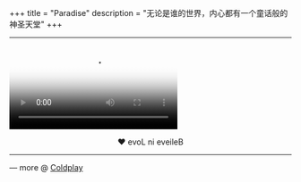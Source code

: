+++
title = "Paradise"
description = "无论是谁的世界，内心都有一个童话般的神圣天堂"
+++

<hr class="coldplay" />

<video src="/videos/coldplay-paradise.mp4" poster="/images/coldplay.jpg" controls></video>

<div style="text-align: center">❤ evoL ni eveileB</div>

<hr class="coldplay" />

<div class="coldplay-footer">— more @ <a href="/coldplay/">Coldplay</a></div>
